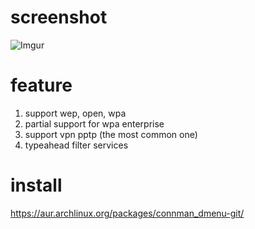 screenshot
==========

![Imgur](http://i.imgur.com/wiWyx1h.png?1)

feature
=======
1. support wep, open, wpa
2. partial support for wpa enterprise
3. support vpn pptp (the most common one)
4. typeahead filter services

install
============
https://aur.archlinux.org/packages/connman_dmenu-git/

